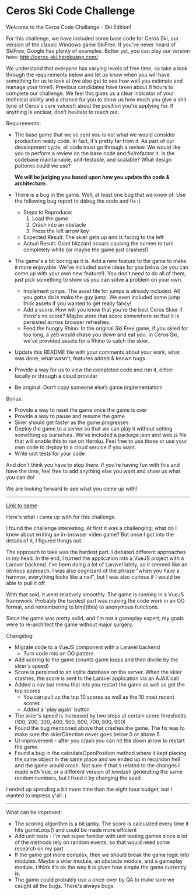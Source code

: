 # Ceros Ski Code Challenge

Welcome to the Ceros Code Challenge - Ski Edition!

For this challenge, we have included some base code for Ceros Ski, our version of the classic Windows game SkiFree. If
you've never heard of SkiFree, Google has plenty of examples. Better yet, you can play our version here: 
[http://ceros-ski.herokuapp.com/ ](http://ceros-ski.herokuapp.com/ ) 

We understand that everyone has varying levels of free time, so take a look through the requirements below and let us 
know when you will have something for us to look at (we also get to see how well you estimate and manage your time!). 
Previous candidates have taken about 8 hours to complete our challenge. We feel this gives us a clear indicator of your
technical ability and a chance for you to show us how much you give a shit (one of Ceros's core values!) about the position
you're applying for. If anything is unclear, don't hesitate to reach out.

Requirements:

* The base game that we've sent you is not what we would consider production ready code. In fact, it's pretty far from
  it. As part of our development cycle, all code must go through a review. We would like you to perform a review
  on the base code and fix/refactor it. Is the codebase maintainable, unit-testable, and scalable? What design patterns 
  could we use? 
  
  **We will be judging you based upon how you update the code & architecture.**
  
* There is a bug in the game. Well, at least one bug that we know of. Use the following bug report to debug the code
  and fix it.
  * Steps to Reproduce:
    1. Load the game
    1. Crash into an obstacle
    1. Press the left arrow key
  * Expected Result: The skier gets up and is facing to the left
  * Actual Result: Giant blizzard occurs causing the screen to turn completely white (or maybe the game just crashes!)
* The game's a bit boring as it is. Add a new feature to the game to make it more enjoyable. We've included some ideas for
  you below (or you can come up with your own new feature!). You don't need to do all of them, just pick something to show 
  us you can solve a problem on your own. 
  * Implement jumps. The asset file for jumps is already included. All you gotta do is make the guy jump. We even included
      some jump trick assets if you wanted to get really fancy!
  * Add a score. How will you know that you're the best Ceros Skier if there's no score? Maybe store that score
      somewhere so that it is persisted across browser refreshes.
  * Feed the hungry Rhino. In the original Ski Free game, if you skied for too long, a yeti would chase you
      down and eat you. In Ceros Ski, we've provided assets for a Rhino to catch the skier.
* Update this README file with your comments about your work; what was done, what wasn't, features added & known bugs.
* Provide a way for us to view the completed code and run it, either locally or through a cloud provider
* Be original. Don’t copy someone else’s game implementation!

Bonus:

* Provide a way to reset the game once the game is over
* Provide a way to pause and resume the game
* Skier should get faster as the game progresses
* Deploy the game to a server so that we can play it without setting something up ourselves. We've included a 
  package.json and web.js file that will enable this to run on Heroku. Feel free to use those or use your own code to 
  deploy to a cloud service if you want.
* Write unit tests for your code

And don't think you have to stop there. If you're having fun with this and have the time, feel free to add anything else
you want and show us what you can do! 

We are looking forward to see what you come up with!

___

[Link to game](http://142.93.179.19)

Here's what I came up with for this challenge.

I found the challenge interesting. At first it was a challenging; what do I know about writing an in-browser video game? But once I got into the details of it, I figured things out.

The approach to take was the hardest part. I debated different approaches in my head. In the end, I turned the application into a VueJS project with a Laravel backend. I've been doing a lot of Laravel lately, so it seemed like an obvious approach. I was also cognizant of the phrase "when you have a hammer, everything looks like a nail", but I was also curious if I would be able to pull it off.

With that said, it went relatively smoothly. The game is running in a VueJS framework. Probably the hardest part was making the code work in an OO format, and remembering to bind(this) to anonymous functions.

Since the game was pretty solid, and I'm not a gameplay expert, my goals were to re-architect the game without major surgery.

Changelog:

* Migrate code to a VueJS component with a Laravel backend
   * Turn code into an OO pattern
* Add scoring to the game (counts game loops and then divide by the skier's speed)
* Score is persisted to an sqlite database on the server. When the skier crashes, the score is sent to the Laravel application via an AJAX call
* Added a nav bar menu that lets you restart the game as well as get the top scores
  * You can pull up the top 10 scores as well as the 10 most recent scores
  * Added a 'play again' button
* The skier's speed is increased by two steps at certain score thresholds (100, 200, 300, 400, 500, 600, 700, 800, 900)
* Found the bug mentioned above that crashes the game. The fix was to make sure the skierDirection never goes below 0 or above 5.
* UI improvement - after you crash you can hit the down arrow to restart the game
* Found a bug in the calculateOpenPosition method where it kept placing the same object in the same place and we ended up in recursion hell and the game would crash. Not sure if that's related to the changes I made with Vue, or a different version of lowdash generating the same random numbers, but I fixed it by changing the seed

I ended up spending a bit more time than the eight hour budget, but I wanted to impress y'all :)

___

What can be improved:

* The scoring algorithm is a bit janky. The score is calculated every time it hits gameLoop() and could be made more efficient
* Add unit tests - I'm not super familiar with unit testing games since a lot of the methods rely on random events, so that would need some research on my part
* If the game got more complex, then we should break the game logic into modules. Maybe a skier module, an obstacle module, and a gameplay module. I think it's ok the way it is given how simple the game currently is.
* The game could probably use a once-over by QA to make sure we caught all the bugs. There's always bugs.
